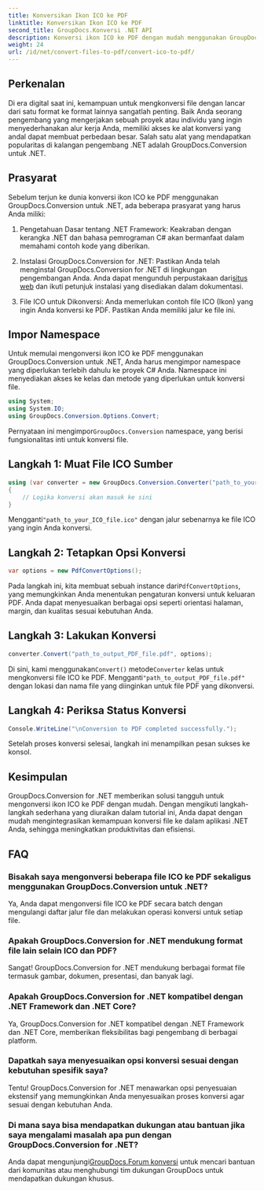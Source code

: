 ```yaml
---
title: Konversikan Ikon ICO ke PDF
linktitle: Konversikan Ikon ICO ke PDF
second_title: GroupDocs.Konversi .NET API
description: Konversi ikon ICO ke PDF dengan mudah menggunakan GroupDocs.Conversion untuk .NET. Tingkatkan produktivitas dengan langkah-langkah sederhana yang diuraikan dalam tutorial ini.
weight: 24
url: /id/net/convert-files-to-pdf/convert-ico-to-pdf/
---
```

## Perkenalan
Di era digital saat ini, kemampuan untuk mengkonversi file dengan lancar dari satu format ke format lainnya sangatlah penting. Baik Anda seorang pengembang yang mengerjakan sebuah proyek atau individu yang ingin menyederhanakan alur kerja Anda, memiliki akses ke alat konversi yang andal dapat membuat perbedaan besar. Salah satu alat yang mendapatkan popularitas di kalangan pengembang .NET adalah GroupDocs.Conversion untuk .NET.
## Prasyarat
Sebelum terjun ke dunia konversi ikon ICO ke PDF menggunakan GroupDocs.Conversion untuk .NET, ada beberapa prasyarat yang harus Anda miliki:
1. Pengetahuan Dasar tentang .NET Framework: Keakraban dengan kerangka .NET dan bahasa pemrograman C# akan bermanfaat dalam memahami contoh kode yang diberikan.
   
2.  Instalasi GroupDocs.Conversion for .NET: Pastikan Anda telah menginstal GroupDocs.Conversion for .NET di lingkungan pengembangan Anda. Anda dapat mengunduh perpustakaan dari[situs web](https://releases.groupdocs.com/conversion/net/) dan ikuti petunjuk instalasi yang disediakan dalam dokumentasi.
3. File ICO untuk Dikonversi: Anda memerlukan contoh file ICO (Ikon) yang ingin Anda konversi ke PDF. Pastikan Anda memiliki jalur ke file ini.

## Impor Namespace
Untuk memulai mengonversi ikon ICO ke PDF menggunakan GroupDocs.Conversion untuk .NET, Anda harus mengimpor namespace yang diperlukan terlebih dahulu ke proyek C# Anda. Namespace ini menyediakan akses ke kelas dan metode yang diperlukan untuk konversi file.

```csharp
using System;
using System.IO;
using GroupDocs.Conversion.Options.Convert;
```
 Pernyataan ini mengimpor`GroupDocs.Conversion` namespace, yang berisi fungsionalitas inti untuk konversi file.
## Langkah 1: Muat File ICO Sumber
```csharp
using (var converter = new GroupDocs.Conversion.Converter("path_to_your_ICO_file.ico"))
{
    // Logika konversi akan masuk ke sini
}
```
 Mengganti`"path_to_your_ICO_file.ico"` dengan jalur sebenarnya ke file ICO yang ingin Anda konversi.
## Langkah 2: Tetapkan Opsi Konversi
```csharp
var options = new PdfConvertOptions();
```
 Pada langkah ini, kita membuat sebuah instance dari`PdfConvertOptions`, yang memungkinkan Anda menentukan pengaturan konversi untuk keluaran PDF. Anda dapat menyesuaikan berbagai opsi seperti orientasi halaman, margin, dan kualitas sesuai kebutuhan Anda.
## Langkah 3: Lakukan Konversi
```csharp
converter.Convert("path_to_output_PDF_file.pdf", options);
```
 Di sini, kami menggunakan`Convert()` metode`Converter` kelas untuk mengkonversi file ICO ke PDF. Mengganti`"path_to_output_PDF_file.pdf"` dengan lokasi dan nama file yang diinginkan untuk file PDF yang dikonversi.
## Langkah 4: Periksa Status Konversi
```csharp
Console.WriteLine("\nConversion to PDF completed successfully.");
```
Setelah proses konversi selesai, langkah ini menampilkan pesan sukses ke konsol.

## Kesimpulan
GroupDocs.Conversion for .NET memberikan solusi tangguh untuk mengonversi ikon ICO ke PDF dengan mudah. Dengan mengikuti langkah-langkah sederhana yang diuraikan dalam tutorial ini, Anda dapat dengan mudah mengintegrasikan kemampuan konversi file ke dalam aplikasi .NET Anda, sehingga meningkatkan produktivitas dan efisiensi.
## FAQ
### Bisakah saya mengonversi beberapa file ICO ke PDF sekaligus menggunakan GroupDocs.Conversion untuk .NET?
Ya, Anda dapat mengonversi file ICO ke PDF secara batch dengan mengulangi daftar jalur file dan melakukan operasi konversi untuk setiap file.
### Apakah GroupDocs.Conversion for .NET mendukung format file lain selain ICO dan PDF?
Sangat! GroupDocs.Conversion for .NET mendukung berbagai format file termasuk gambar, dokumen, presentasi, dan banyak lagi.
### Apakah GroupDocs.Conversion for .NET kompatibel dengan .NET Framework dan .NET Core?
Ya, GroupDocs.Conversion for .NET kompatibel dengan .NET Framework dan .NET Core, memberikan fleksibilitas bagi pengembang di berbagai platform.
### Dapatkah saya menyesuaikan opsi konversi sesuai dengan kebutuhan spesifik saya?
Tentu! GroupDocs.Conversion for .NET menawarkan opsi penyesuaian ekstensif yang memungkinkan Anda menyesuaikan proses konversi agar sesuai dengan kebutuhan Anda.
### Di mana saya bisa mendapatkan dukungan atau bantuan jika saya mengalami masalah apa pun dengan GroupDocs.Conversion for .NET?
 Anda dapat mengunjungi[GroupDocs.Forum konversi](https://forum.groupdocs.com/c/conversion/11) untuk mencari bantuan dari komunitas atau menghubungi tim dukungan GroupDocs untuk mendapatkan dukungan khusus.